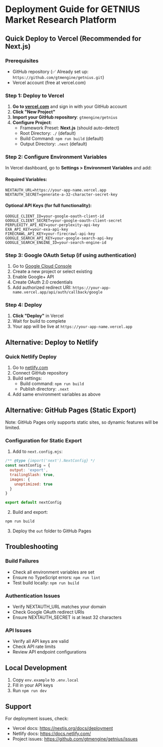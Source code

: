 # Deployment Guide for GETNIUS Market Research Platform

## Quick Deploy to Vercel (Recommended for Next.js)

### Prerequisites
- GitHub repository (✅ Already set up: `https://github.com/gtmengine/getnius.git`)
- Vercel account (free at vercel.com)

### Step 1: Deploy to Vercel

1. **Go to [vercel.com](https://vercel.com)** and sign in with your GitHub account
2. **Click "New Project"**
3. **Import your GitHub repository**: `gtmengine/getnius`
4. **Configure Project**:
   - Framework Preset: **Next.js** (should auto-detect)
   - Root Directory: `./` (default)
   - Build Command: `npm run build` (default)
   - Output Directory: `.next` (default)

### Step 2: Configure Environment Variables

In Vercel dashboard, go to **Settings > Environment Variables** and add:

#### Required Variables:
```
NEXTAUTH_URL=https://your-app-name.vercel.app
NEXTAUTH_SECRET=generate-a-32-character-secret-key
```

#### Optional API Keys (for full functionality):
```
GOOGLE_CLIENT_ID=your-google-oauth-client-id
GOOGLE_CLIENT_SECRET=your-google-oauth-client-secret
PERPLEXITY_API_KEY=your-perplexity-api-key
EXA_API_KEY=your-exa-api-key
FIRECRAWL_API_KEY=your-firecrawl-api-key
GOOGLE_SEARCH_API_KEY=your-google-search-api-key
GOOGLE_SEARCH_ENGINE_ID=your-search-engine-id
```

### Step 3: Google OAuth Setup (if using authentication)

1. Go to [Google Cloud Console](https://console.cloud.google.com/)
2. Create a new project or select existing
3. Enable Google+ API
4. Create OAuth 2.0 credentials
5. Add authorized redirect URI: `https://your-app-name.vercel.app/api/auth/callback/google`

### Step 4: Deploy

1. **Click "Deploy"** in Vercel
2. Wait for build to complete
3. Your app will be live at `https://your-app-name.vercel.app`

## Alternative: Deploy to Netlify

### Quick Netlify Deploy

1. Go to [netlify.com](https://netlify.com)
2. Connect GitHub repository
3. Build settings:
   - Build command: `npm run build`
   - Publish directory: `.next`
4. Add same environment variables as above

## Alternative: GitHub Pages (Static Export)

Note: GitHub Pages only supports static sites, so dynamic features will be limited.

### Configuration for Static Export

1. Add to `next.config.mjs`:
```javascript
/** @type {import('next').NextConfig} */
const nextConfig = {
  output: 'export',
  trailingSlash: true,
  images: {
    unoptimized: true
  }
}

export default nextConfig
```

2. Build and export:
```bash
npm run build
```

3. Deploy the `out` folder to GitHub Pages

## Troubleshooting

### Build Failures
- Check all environment variables are set
- Ensure no TypeScript errors: `npm run lint`
- Test build locally: `npm run build`

### Authentication Issues
- Verify NEXTAUTH_URL matches your domain
- Check Google OAuth redirect URIs
- Ensure NEXTAUTH_SECRET is at least 32 characters

### API Issues
- Verify all API keys are valid
- Check API rate limits
- Review API endpoint configurations

## Local Development

1. Copy `env.example` to `.env.local`
2. Fill in your API keys
3. Run `npm run dev`

## Support

For deployment issues, check:
- Vercel docs: https://nextjs.org/docs/deployment
- Netlify docs: https://docs.netlify.com/
- Project issues: https://github.com/gtmengine/getnius/issues
